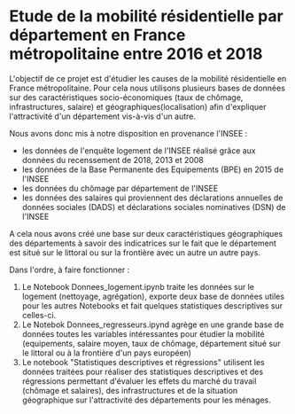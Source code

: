 # Etude de la mobilité résidentielle par département en France métropolitaine entre 2016 et 2018

L'objectif de ce projet est d'étudier les causes de la mobilité résidentielle en France métropolitaine. Pour cela nous utilisons plusieurs bases de données sur des caractéristiques socio-économiques (taux de chômage, infrastructures, salaire) et géographiques(localisation) afin d'expliquer l'attractivité d'un département vis-à-vis d'un autre.

Nous avons donc mis à notre disposition en provenance l'INSEE :
- les données de l'enquête logement de l'INSEE réalisé grâce aux données du recenssement de 2018, 2013 et 2008
- les données de la Base Permanente des Equipements (BPE) en 2015 de l'INSEE
- les données du chômage par département de l'INSEE
- les données des salaires qui proviennent des déclarations annuelles de données sociales (DADS) et déclarations sociales nominatives (DSN) de l'INSEE

A cela nous avons créé une base sur deux caractéristiques géographiques des départements à savoir des indicatrices sur le fait que le département est situé sur le littoral ou sur la frontière avec un autre un autre pays.

Dans l'ordre, à faire fonctionner : 
1) Le Notebook Donnees_logement.ipynb traite les données sur le logement (nettoyage, agrégation), exporte deux base de données utiles pour les autres Notebooks et fait quelques statistiques descriptives sur celles-ci.
2) Le Notebok Donnees_regresseurs.ipynd agrège en une grande base de données toutes les variables intéressantes pour étudier la mobilité (equipements, salaire moyen, taux de chômage, département situé sur le littoral ou à la frontière d'un pays européen)
3) Le notebook "Statistiques descriptives et régressions" utilisent les données traitées pour réaliser des statistiques descriptives et des régressions permettant d'évaluer les effets du marché du travail (chômage et salaires), des infrastructures et de la situation géographique sur l'attractivité des départements pour les ménages.
